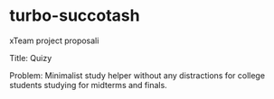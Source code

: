 # turbo-succotash
xTeam project proposali

Title: Quizy

Problem: Minimalist study helper without any distractions for college students studying for midterms and finals.
